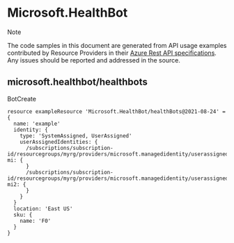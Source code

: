 # Microsoft.HealthBot
  
> [!NOTE]
> The code samples in this document are generated from API usage examples contributed by Resource Providers in their [Azure Rest API specifications](https://github.com/Azure/azure-rest-api-specs). Any issues should be reported and addressed in the source.


## microsoft.healthbot/healthbots

BotCreate
```bicep
resource exampleResource 'Microsoft.HealthBot/healthBots@2021-08-24' = {
  name: 'example'
  identity: {
    type: 'SystemAssigned, UserAssigned'
    userAssignedIdentities: {
      /subscriptions/subscription-id/resourcegroups/myrg/providers/microsoft.managedidentity/userassignedidentities/my-mi: {
      }
      /subscriptions/subscription-id/resourcegroups/myrg/providers/microsoft.managedidentity/userassignedidentities/my-mi2: {
      }
    }
  }
  location: 'East US'
  sku: {
    name: 'F0'
  }
}
```
